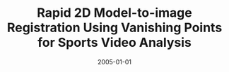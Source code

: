 ---
title: "Rapid 2D Model-to-image Registration Using Vanishing Points for Sports Video Analysis"
collection: publications
permalink: /publication/2005-01-01-Rapid-2D-Model-to-image-Registration-Using-Vanishing-Points-for-Sports-Video-Analysis
date: 2005-01-01
venue: 'the proceedings of Proc. of IEEE Conf. on Image Processing (ICIP)'
citation: ' J.B. Hayet,  J. Piater,  J. Verly, &quot;Rapid 2D Model-to-image Registration Using Vanishing Points for Sports Video Analysis.&quot; the proceedings of Proc. of IEEE Conf. on Image Processing (ICIP), 2005.'
---
